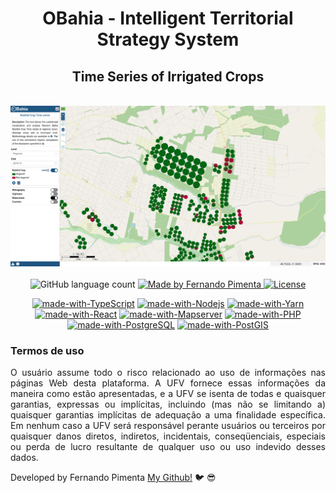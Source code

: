 <div align="center">
<h1>OBahia - Intelligent Territorial Strategy System</h1>
<h2>Time Series of Irrigated Crops</h2>
<br>
<img width="600" src="assets/print.png" alt="OBahia - Análise de séries temporais">
<br>
<br>
</div>

<div align="center">
  <img alt="GitHub language count" src="https://img.shields.io/github/languages/count/pimentafm/obahia-irrigation?color=blue&style=for-the-badge">
  <a href="https://github.com/pimentafm" target="_blank">
    <img alt="Made by Fernando Pimenta" src="https://img.shields.io/badge/made%20by-Fernando%20Pimenta-blue?style=for-the-badge">
  </a>

  <a href="https://opensource.org/licenses/Apache-2.0"  target="_blank">
  <img alt="License" src="https://img.shields.io/badge/license-APACHE%202.0-blue?style=for-the-badge">
  </a>
</div>

<div align="center">

[![made-with-TypeScript](https://img.shields.io/badge/TypeScript-294E80?style=for-the-badge)](https://www.typescriptlang.org/)
[![made-with-Nodejs](https://img.shields.io/badge/Node-green?style=for-the-badge)](https://nodejs.org/)
[![made-with-Yarn](https://img.shields.io/badge/Yarn-2188b6?style=for-the-badge)](https://yarnpkg.com/)
[![made-with-React](https://img.shields.io/badge/React-61dafb?style=for-the-badge)](https://reactjs.org/)
[![made-with-Mapserver](https://img.shields.io/badge/mapserver-33a333?style=for-the-badge)](https://mapserver.org/)
[![made-with-PHP](https://img.shields.io/badge/Django-purple?style=for-the-badge)](https://www.php.net/)
[![made-with-PostgreSQL](https://img.shields.io/badge/PostgreSQL-33658f?style=for-the-badge)](https://www.postgresql.org/)
[![made-with-PostGIS](https://img.shields.io/badge/PostGIS-5a7a9f?style=for-the-badge)](https://postgis.net/)

</div>

### Termos de uso
<div align="justify">
O usuário assume todo o risco relacionado ao uso de informações nas páginas Web desta plataforma. A UFV fornece essas informações da maneira como estão apresentadas, e a UFV se isenta de todas e quaisquer garantias, expressas ou implícitas, incluindo (mas não se limitando a) quaisquer garantias implícitas de adequação a uma finalidade específica. Em nenhum caso a UFV será responsável perante usuários ou terceiros por quaisquer danos diretos, indiretos, incidentais, conseqüenciais, especiais ou perda de lucro resultante de qualquer uso ou uso indevido desses dados.
</div>

Developed by Fernando Pimenta [My Github!](https://github.com/pimentafm) :bird: :sunglasses:

